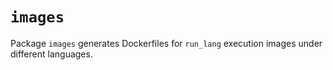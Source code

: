 # `images`

Package `images` generates Dockerfiles for `run_lang` execution images under
different languages.
